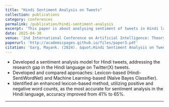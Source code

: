 ```yaml
---
title: "Hindi Sentiment Analysis on Tweets"
collection: publications
category: conferences
permalink: /publication/hindi-sentiment-analysis
excerpt: 'This paper is about analysing sentiment of tweets in Hindi language'
date: 2025-04-30
venue: '2nd International Conference on Artificial Intelligence: Theory and Applications (AITA 2024).'
paperurl: 'http://academicpages.github.io/files/paper3.pdf'
citation: 'Garg, Mayank. (2024). &quot;Hindi Sentiment Analysis on Tweets.&quot; <i>Artificial Intelligence: Theory and Applications </i>. 1(3).'
---
```


* Developed a sentiment analysis model for Hindi tweets, addressing the research gap in the Hindi language on Twitter(X) tweets.
* Developed and compared approaches: Lexicon-based (Hindi-SentiWordNet) and Machine Learning-based (Naïve Bayes Classifier).
* Identified an enhanced lexicon-based method, utilizing positive and negative word counts, as the most accurate for sentiment analysis in the Hindi language, accuracy improved from 41% to 65%.
---
